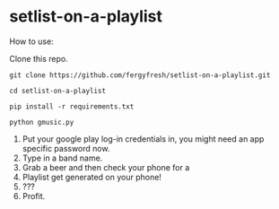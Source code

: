 # setlist-on-a-playlist

How to use:

Clone this repo.

`git clone https://github.com/fergyfresh/setlist-on-a-playlist.git`

`cd setlist-on-a-playlist`

`pip install -r requirements.txt`

`python gmusic.py`

1. Put your google play log-in credentials in, you might need an app specific password now.
2. Type in a band name.
3. Grab a beer and then check your phone for a 
4. Playlist get generated on your phone!
5. ???
6. Profit.
